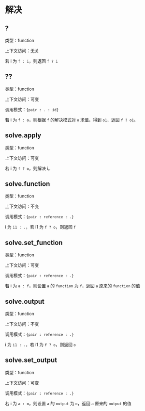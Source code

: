 # 解决

## ?

类型：function

上下文访问：无关

若 i 为 `f : i`，则返回 `f ? i`

## ??

类型：function

上下文访问：可变

调用模式：`{pair : . : id}`


若 i 为 `f : o`，则根据 `f` 的解决模式对 `o` 求值，得到 `o1`，返回 `f ? o1`。

## solve.apply

类型：function

上下文访问：可变


若 i 为 `f ? o`，则解决 i。

## solve.function

类型：function

上下文访问：不变

调用模式：`{pair : reference : .}`

i 为 `i1 : .`，若 i1 为 `f ? o`，则返回 `f`

## solve.set_function

类型：function

上下文访问：可变

调用模式：`{pair : reference : .}`

若 i 为 `a : f`，则设置 `a` 的 `function` 为 `f`，返回 `a` 原来的 `function` 的值

## solve.output

类型：function

上下文访问：不变

调用模式：`{pair : reference : .}`

i 为 `i1 : .`，若 i1 为 `f ? o`，则返回 `o`

## solve.set_output

类型：function

上下文访问：可变

调用模式：`{pair : reference : .}`

若 i 为 `a : o`，则设置 `a` 的 `output` 为 `o`，返回 `a` 原来的 `output` 的值

